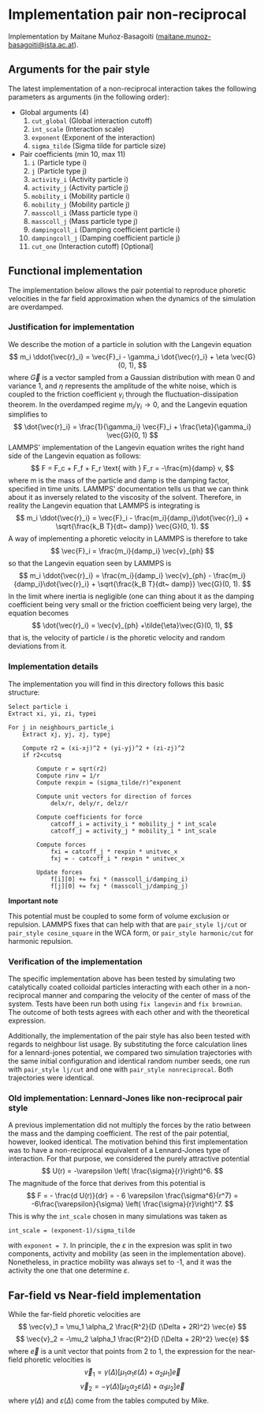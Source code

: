 # Implementation pair non-reciprocal
Implementation by Maitane Muñoz-Basagoiti (maitane.munoz-basagoiti@ista.ac.at).

## Arguments for the pair style
The latest implementation of a non-reciprocal interaction takes the following parameters as arguments (in the following order):

- Global arguments (4)
    1. ```cut_global``` (Global interaction cutoff) 
    2. ```int_scale``` (Interaction scale)
    3. ```exponent``` (Exponent of the interaction) 
    4. ```sigma_tilde``` (Sigma tilde for particle size)
- Pair coefficients (min 10, max 11)
    1. ```i``` (Particle type i)
    2. ```j``` (Particle type j)
    3. ```activity_i``` (Activity particle i)
    4. ```activity_j``` (Activity particle j)
    5. ```mobility_i``` (Mobility particle i)
    6. ```mobility_j``` (Mobility particle j)
    7. ```masscoll_i``` (Mass particle type i)
    8. ```masscoll_j``` (Mass particle type j)
    9. ```dampingcoll_i``` (Damping coefficient particle i)
    10. ```dampingcoll_j``` (Damping coefficient particle j)
    11. ```cut_one``` (Interaction cutoff) [Optional]


## Functional implementation
The implementation below allows the pair potential to reproduce phoretic velocities in the far field approximation when the dynamics of the simulation are overdamped. 

### Justification for implementation

We describe the motion of a particle in solution with the Langevin equation
$$
m_i \ddot{\vec{r}_i} = \vec{F}_i - \gamma_i \dot{\vec{r}_i} + \eta \vec{G}(0, 1),
$$
where $\vec{G}$ is a vector sampled from a Gaussian distribution with mean 0 and variance 1, and $\eta$ represents the amplitude of the white noise, which is coupled to the friction coefficient $\gamma_i$ through the fluctuation-dissipation theorem. In the overdamped regime $m_i/\gamma_i \to 0$, and the Langevin equation simplifies to
$$
\dot{\vec{r}_i} = \frac{1}{\gamma_i} \vec{F}_i + \frac{\eta}{\gamma_i} \vec{G}(0, 1)
$$
LAMMPS' implementation of the Langevin equation writes the right hand side of the Langevin equation as follows:
$$
F = F_c + F_f + F_r \text{   with   } F_r = -\frac{m}{damp} v,
$$
where m is the mass of the particle and damp is the damping factor, specified in time units. LAMMPS' documentation tells us that we can think about it as inversely related to the viscosity of the solvent. Therefore, in reality the Langevin equation that LAMMPS is integrating is
$$
m_i \ddot{\vec{r}_i} = \vec{F}_i - \frac{m_i}{damp_i}\dot{\vec{r}_i} + \sqrt{\frac{k_B T}{dt~ damp}} \vec{G}(0, 1).
$$
A way of implementing a phoretic velocity in LAMMPS is therefore to take
$$
\vec{F}_i = \frac{m_i}{damp_i} \vec{v}_{ph}
$$
so that the Langevin equation seen by LAMMPS is
$$
m_i \ddot{\vec{r}_i} = \frac{m_i}{damp_i} \vec{v}_{ph} - \frac{m_i}{damp_i}\dot{\vec{r}_i} + \sqrt{\frac{k_B T}{dt~ damp}} \vec{G}(0, 1).
$$
In the limit where inertia is negligible (one can thing about it as the damping coefficient being very small or the friction coefficient being very large), the equation becomes
$$
\dot{\vec{r}_i} = \vec{v}_{ph} +\tilde{\eta}\vec{G}(0, 1),
$$
that is, the velocity of particle $i$ is the phoretic velocity and random deviations from it. 

### Implementation details

The implementation you will find in this directory follows this basic structure:
```
Select particle i
Extract xi, yi, zi, typei

For j in neighbours_particle_i
    Extract xj, yj, zj, typej

    Compute r2 = (xi-xj)^2 + (yi-yj)^2 + (zi-zj)^2
    if r2<cutsq

        Compute r = sqrt(r2)
        Compute rinv = 1/r
        Compute rexpin = (sigma_tilde/r)^exponent

        Compute unit vectors for direction of forces
            delx/r, dely/r, delz/r
        
        Compute coefficients for force
            catcoff_i = activity_i * mobility_j * int_scale
            catcoff_j = activity_j * mobility_i * int_scale

        Compute forces
            fxi = catcoff_j * rexpin * unitvec_x
            fxj = - catcoff_i * rexpin * unitvec_x

        Update forces
            f[i][0] += fxi * (masscoll_i/damping_i)
            f[j][0] += fxj * (masscoll_j/damping_j)
```

**Important note**

This potential must be coupled to some form of volume exclusion or repulsion. LAMMPS fixes that can help with that are ```pair_style lj/cut``` or ```pair_style cosine_square``` in the WCA form, or ```pair_style harmonic/cut``` for harmonic repulsion.

### Verification of the implementation

The specific implementation above has been tested by simulating two catalytically coated colloidal particles interacting with each other in a non-reciprocal manner and comparing the velocity of the center of mass of the system. Tests have been run both using ```fix langevin``` and ```fix brownian```. The outcome of both tests agrees with each other and with the theoretical expression.

Additionally, the implementation of the pair style has also been tested with regards to neighbour list usage. By substituting the force calculation lines for a lennard-jones potential, we compared two simulation trajectories with the same initial configuration and identical random number seeds, one run with ```pair_style lj/cut``` and one with ```pair_style nonreciprocal```. Both trajectories were identical.

### Old implementation: Lennard-Jones like non-reciprocal pair style
A previous implementation did not multiply the forces by the ratio between the mass and the damping coefficient. The rest of the pair potential, however, looked identical. The motivation behind this first implementation was to have a non-reciprocal equivalent of a Lennard-Jones type of interaction. For that purpose, we considered the purely attractive potential
$$
U(r) = -\varepsilon \left( \frac{\sigma}{r}\right)^6.
$$
The magnitude of the force that derives from this potential is
$$
F = - \frac{d U(r)}{dr} = - 6 \varepsilon \frac{\sigma^6}{r^7} = -6\frac{\varepsilon}{\sigma} \left( \frac{\sigma}{r}\right)^7.
$$
This is why the ```int_scale``` chosen in many simulations was taken as
```
int_scale = (exponent-1)/sigma_tilde
```
with ```exponent = 7```. In principle, the $\varepsilon$ in the expresion was split in two components, activity and mobility (as seen in the implementation above). Nonetheless, in practice mobility was always set to -1, and it was the activity the one that one determine $\varepsilon$.

## Far-field vs Near-field implementation
While the far-field phoretic velocities are
$$ 
\vec{v}_1 = \mu_1 \alpha_2 \frac{R^2}{D (\Delta + 2R)^2} \vec{e} 
$$
$$ 
\vec{v}_2 = -\mu_2 \alpha_1 \frac{R^2}{D (\Delta + 2R)^2} \vec{e} 
$$
where $\vec{e}$ is a unit vector that points from 2 to 1, the expression for the near-field phoretic velocities is
$$
\vec{v}_1 = \gamma(\Delta) [\mu_1 \alpha_1 \varepsilon(\Delta) + \alpha_2 \mu_1] \vec{e}
$$
$$
\vec{v}_2 = -\gamma(\Delta) [\mu_2 \alpha_2 \varepsilon(\Delta) + \alpha_1 \mu_2] \vec{e}
$$
where $\gamma(\Delta)$ and $\varepsilon(\Delta)$ come from the tables computed by Mike.